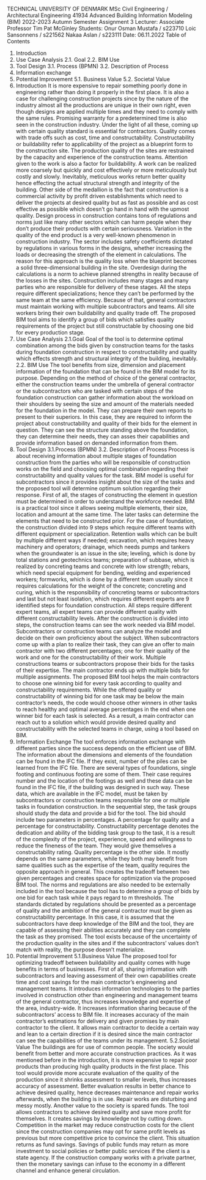 TECHNICAL UNIVERSITY OF DENMARK
MSc Civil Engineering / Architectural Engineering
41934
Advanced Building Information Modeling (BIM)
2022-2023 Autumn Semester
Assignment 3
Lecturer:
Associate Professor Tim Pat McGinley
Students:
Onur Osman Mustafa / s223710
Loic Sansonnens / s221562
Nakaa Aslan / s223111
Date:
06.11.2022
Table of Contents
1. Introduction
2. Use Case Analysis
2.1. Goal
2.2. BIM Use
3. Tool Design
3.1. Process (BPMN)
3.2. Description of Process
4. Information exchange
5. Potential Improvement
5.1. Business Value
5.2. Societal Value
1. Introduction
It is more expensive to repair something poorly done in engineering rather than doing 
it properly in the first place. It is also a case for challenging construction projects since by the 
nature of the industry almost all the productions are unique in their own right, even though 
designs are applied multiple times and they need to comply with the same rules. Promising 
warranty for a predetermined time is also seen in the construction industry. Under the light of 
all these, coming up with certain quality standard is essential for contractors. Quality comes 
with trade offs such as cost, time and constructability. 
Constructability or buildability refer to applicability of the project as a blueprint form 
to the construction site. The production quality of the sites are restrained by the capacity and 
experience of the construction teams. Attention given to the work is also a factor for 
buildability. A work can be realized more coarsely but quickly and cost effectively or more 
meticulously but costly and slowly. Inevitably, meticulous works return better quality hence 
effecting the actual structural strength and integrity of the building. Other side of the medallion 
is the fact that construction is a commercial activity by profit driven establishments which need 
to deliver the projects at desired quality but as fast as possible and as cost effective as possible
which doesn’t go hand in hand with the upmost quality.
Design process in construction contains tons of regulations and norms just like many 
other sectors which can harm people when they don’t produce their products with certain 
seriousness. Variation in the quality of the end product is a very well-known phenomenon in 
construction industry. The sector includes safety coefficients dictated by regulations in various 
forms in the designs, whether increasing the loads or decreasing the strength of the element in 
calculations. The reason for this approach is the quality loss when the blueprint becomes a solid 
three-dimensional building in the site. Overdesign during the calculations is a norm to achieve 
planned strengths in reality because of the losses in the sites.
Construction includes many stages and many parties who are responsible for delivery 
of these stages. All the steps require different specializations; hence they can’t be performed 
by the same team at the same efficiency. Because of that, general contractors must maintain 
working with multiple subcontractors and teams. All site workers bring their own buildability 
and quality trade off. The proposed BIM tool aims to identify a group of bids which satisfies 
quality requirements of the project but still constructable by choosing one bid for every 
production stage.
2. Use Case Analysis
2.1.Goal
Goal of the tool is to determine optimal combination among the bids given by 
construction teams for the tasks during foundation construction in respect to constructability 
and quality which effects strength and structural integrity of the building, inevitably. 
2.2. BIM Use
The tool benefits from size, dimension and placement information of the foundation 
that can be found in the BIM model for its purpose. Depending on the method of choice of the 
general contractor, either the construction teams under the umbrella of general contractor or 
the subcontractors who are tasked with certain steps of the foundation construction can gather 
information about the workload on their shoulders by seeing the size and amount of the 
materials needed for the foundation in the model. They can prepare their own reports to present 
to their superiors. In this case, they are required to inform the project about constructability 
and quality of their bids for the element in question. They can see the structure standing above 
the foundation, they can determine their needs, they can asses their capabilities and provide 
information based on demanded information from them.
3. Tool Design
3.1.Process (BPMN)
3.2. Description of Process
Process is about receiving information about multiple stages of foundation construction 
from the parties who will be responsible of construction works on the field and choosing 
optimal combination regarding their constructability and quality values for the task. BIM 
model is useful for subcontractors since it provides insight about the size of the tasks and the 
proposed tool will determine optimum solution regarding their response.
First of all, the stages of constructing the element in question must be determined in 
order to understand the workforce needed. BIM is a practical tool since it allows seeing 
multiple elements, their size, location and amount at the same time. The later tasks can 
determine the elements that need to be constructed prior. For the case of foundation, the 
construction divided into 9 steps which require different teams with different equipment or 
specialization. 
Retention walls which can be built by multiple different ways if needed; excavation, 
which requires heavy machinery and operators; drainage, which needs pumps and tankers when 
the groundwater is an issue in the site; leveling, which is done by total stations and geotechnics 
teams; preparation of subbase, which is realized by concreting teams and concrete with low 
strength; rebars, which need special equipment for bending, welding and experienced workers; 
formworks, which is done by a different team usually since it requires calculations for the 
weight of the concrete; concreting and curing, which is the responsibility of concreting teams 
or subcontractors and last but not least isolation, which requires different experts are 9 
identified steps for foundation construction.
All steps require different expert teams, all expert teams can provide different quality 
with different constructability levels. After the construction is divided into steps, the 
construction teams can see the work needed via BIM model. Subcontractors or construction 
teams can analyze the model and decide on their own proficiency about the subject. When 
subcontractors come up with a plan to realize their task, they can give an offer to main 
contractor with two different percentages; one for their quality of the work and one for the 
constructability of their work.
Multiple constructions teams or subcontractors propose their bids for the tasks of their 
expertise. The main contractor ends up with multiple bids for multiple assignments. The 
proposed BIM tool helps the main contractors to choose one winning bid for every task 
according to quality and constructability requirements. While the offered quality or 
constructability of winning bid for one task may be below the main contractor’s needs, the code 
would choose other winners in other tasks to reach healthy and optimal average percentages in 
the end when one winner bid for each task is selected.
As a result, a main contractor can reach out to a solution which would provide desired 
quality and constructability with the selected teams in charge, using a tool based on BIM.
4. Information Exchange
The tool enforces information exchange with different parties since the success depends 
on the efficient use of BIM. The information about the dimensions and elements of the 
foundation can be found in the IFC file. If they exist, number of the piles can be learned from 
the IFC file. There are several types of foundations, single footing and continuous footing are 
some of them. Their case requires number and the location of the footings as well and these 
data can be found in the IFC file, if the building was designed in such way. These data, which 
are available in the IFC model, must be taken by subcontractors or construction teams 
responsible for one or multiple tasks in foundation construction.
In the sequential step, the task groups should study the data and provide a bid for the 
tool. The bid should include two parameters in percentages. A percentage for quality and a 
percentage for constructability. Constructability percentage denotes the dedication and ability 
of the bidding task group to the task, it is a result of the complexity of the project, experience, 
speed and willingness to reduce the fineness of the team. They would give themselves a 
constructability rating. Quality percentage is the other side. It mostly depends on the same 
parameters, while they both may benefit from same qualities such as the expertise of the team, 
quality requires the opposite approach in general. This creates the tradeoff between two given 
percentages and creates space for optimization via the proposed BIM tool.
The norms and regulations are also needed to be externally included in the tool because 
the tool has to determine a group of bids by one bid for each task while it pays regard to m 
thresholds. The standards dictated by regulations should be presented as a percentage of quality 
and the ambition of the general contractor must be given as constructability percentage. 
In this case, it is assumed that the subcontractors have deep knowledge of the BIM and 
the tool, they are capable of assessing their abilities accurately and they can complete the task 
as they promised. The tool exists because of the uncertainty of the production quality in the 
sites and if the subcontractors’ values don’t match with reality, the purpose doesn’t materialize.
5. Potential Improvement
5.1.Business Value
The proposed tool for optimizing tradeoff between buildability and quality comes with 
huge benefits in terms of businesses. First of all, sharing information with subcontractors and 
leaving assessment of their own capabilities create time and cost savings for the main 
contractor’s engineering and management teams. It introduces information technologies to the 
parties involved in construction other than engineering and management teams of the general 
contractor, thus increases knowledge and expertise of the area, industry-wide. It increases 
information sharing because of the subcontractors’ access to BIM file.
It increases accuracy of the main contractor’s estimations for delivery and given 
promises by main contractor to the client. It allows main contractor to decide a certain way and 
lean to a certain direction if it is desired since the main contractor can see the capabilities of 
the teams under its management. 
5.2.Societal Value
The buildings are for use of common people. The society would benefit from better and 
more accurate construction practices. As it was mentioned before in the introduction, it is more 
expensive to repair poor products than producing high quality products in the first place. This 
tool would provide more accurate evaluation of the quality of the production since it shrinks 
assessment to smaller levels, thus increases accuracy of assessment. Better evaluation results 
in better chance to achieve desired quality, hence decreases maintenance and repair works 
afterwards, when the building is in use. Repair works are disturbing and messy mostly.
Another value to the society is spared funds. The tool allows contractors to achieve 
desired quality and save more profit for themselves. It creates savings by knowledge not by 
cutting down. Competition in the market may reduce construction costs for the client since the 
construction companies may opt for same profit levels as previous but more competitive price 
to convince the client. This situation returns as fund savings. Savings of public funds may 
return as more investment to social policies or better public services if the client is a state 
agency. If the construction company works with a private partner, then the monetary savings 
can infuse to the economy in a different channel and enhance general circulation.
